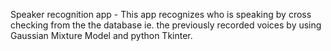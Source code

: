 Speaker recognition app - This app recognizes who is speaking by cross checking from the the database ie. the previously recorded voices by using Gaussian Mixture Model and python Tkinter.
